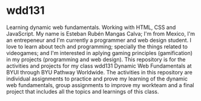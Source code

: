 # wdd131
Learning dynamic web fundamentals. Working with HTML, CSS and JavaScript.
My name is Esteban Rubén Mangas Calva; I'm from Mexico, I'm an entrepeneur and I'm currently a programmer and web design student.
I love to learn about tech and programming; specially the things related to videogames; and I'm interested in aplying gaming principles (gamification) in my projects (programming and web design).
This repository is for the activities and projects for my class wdd131 Dynamic Web Fundamentals at BYUI through BYU Pathway Worldwide.
The activities in this repository are individual assignments to practice and prove my learning of the dynamic web fundamentals, group assignments to improve my workteam and a final project that includes all the topics and learnings of this class.